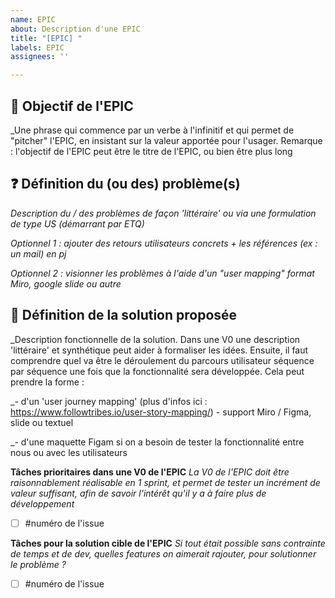 ```yaml
---
name: EPIC
about: Description d'une EPIC
title: "[EPIC] "
labels: EPIC
assignees: ''

---
```


## 🚀 Objectif de l'EPIC

_Une phrase qui commence par un verbe à l'infinitif et qui permet de "pitcher" l'EPIC, en insistant sur la valeur apportée pour l'usager. 
Remarque : l'objectif de l'EPIC peut être le titre de l'EPIC, ou bien être plus long 

## ❓ Définition du (ou des) problème(s)

_Description du / des problèmes de façon 'littéraire' ou via une formulation de type US (démarrant par ETQ)_

_Optionnel 1 : ajouter des retours utilisateurs concrets + les références (ex : un mail) en pj_ 

_Optionnel 2 : visionner les problèmes à l'aide d'un "user mapping" format Miro, google slide ou autre_

## 🏅 Définition de la solution proposée

_Description fonctionnelle de la solution. Dans une V0 une description 'littéraire' et synthétique peut aider à formaliser les idées. Ensuite, il faut comprendre quel va être le déroulement du parcours utilisateur séquence par séquence une fois que la fonctionnalité sera développée. Cela peut prendre la forme : 

_- d'un 'user journey mapping' (plus d'infos ici : https://www.followtribes.io/user-story-mapping/) - support Miro / Figma,  slide ou textuel  

_- d'une maquette Figam si on a besoin de tester la fonctionnalité entre nous ou avec les utilisateurs


**Tâches prioritaires dans une V0 de l'EPIC**
_La V0 de l'EPIC doit être raisonnablement réalisable en 1 sprint, et permet de tester un incrément de valeur suffisant, afin de savoir l'intérêt qu'il y a à faire plus de développement_

- [ ] #numéro de l'issue


**Tâches pour la solution cible de l'EPIC**
_Si tout était possible sans contrainte de temps et de dev, quelles features on aimerait rajouter, pour solutionner le problème ?_

- [ ] #numéro de l'issue

